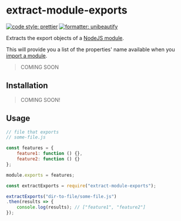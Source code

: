 # extract-module-exports

[![code style: prettier](https://img.shields.io/badge/code_style-prettier-ff69b4.svg?style=flat-square)](https://github.com/prettier/prettier)
[![formatter: unibeautify](https://img.shields.io/badge/formatter-unibeautify-388ede.svg?style=flat-square)](https://unibeautify.com)

Extracts the export objects of a [NodeJS module][module].

This will provide you a list of the properties' name available when you [import a module][require].

> COMING SOON

## Installation

> COMING SOON!

## Usage

```js
// file that exports
// some-file.js

const features = {
    feature1: function () {},
    feature2: function () {}
};

module.exports = features;
```

```js
const extractExports = require("extract-module-exports");

extractExports("dir-to-file/some-file.js")
.then(results => {
    console.log(results); // ["feature1", "feature2"]
});
```

[module]: https://nodejs.org/api/modules.html#modules_the_module_object
[require]: https://nodejs.org/api/modules.html#modules_require_id
